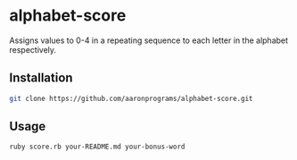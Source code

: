 # alphabet-score

Assigns values to 0-4 in a repeating sequence to each letter in the alphabet respectively.

## Installation

```bash
git clone https://github.com/aaronprograms/alphabet-score.git
```

## Usage

```bash
ruby score.rb your-README.md your-bonus-word
```
